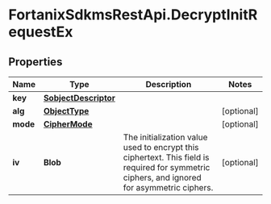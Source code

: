 # FortanixSdkmsRestApi.DecryptInitRequestEx

## Properties
Name | Type | Description | Notes
------------ | ------------- | ------------- | -------------
**key** | [**SobjectDescriptor**](SobjectDescriptor.md) |  | 
**alg** | [**ObjectType**](ObjectType.md) |  | [optional] 
**mode** | [**CipherMode**](CipherMode.md) |  | [optional] 
**iv** | **Blob** | The initialization value used to encrypt this ciphertext. This field is required for symmetric ciphers, and ignored for asymmetric ciphers.  | [optional] 


